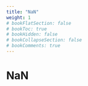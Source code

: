 ```yaml
---
title: "NaN"
weight: 1
# bookFlatSection: false
# bookToc: true
# bookHidden: false
# bookCollapseSection: false
# bookComments: true
---
```


# NaN

